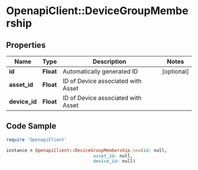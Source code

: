 # OpenapiClient::DeviceGroupMembership

## Properties

Name | Type | Description | Notes
------------ | ------------- | ------------- | -------------
**id** | **Float** | Automatically generated ID | [optional] 
**asset_id** | **Float** | ID of Device associated with Asset | 
**device_id** | **Float** | ID of Device associated with Asset | 

## Code Sample

```ruby
require 'OpenapiClient'

instance = OpenapiClient::DeviceGroupMembership.new(id: null,
                                 asset_id: null,
                                 device_id: null)
```


